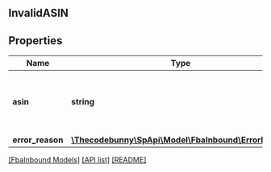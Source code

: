 ## InvalidASIN

## Properties

Name | Type | Description | Notes
------------ | ------------- | ------------- | -------------
**asin** | **string** | The Amazon Standard Identification Number (ASIN) of the item. | [optional]
**error_reason** | [**\Thecodebunny\SpApi\Model\FbaInbound\ErrorReason**](ErrorReason.md) |  | [optional]

[[FbaInbound Models]](../) [[API list]](../../Api) [[README]](../../../README.md)
